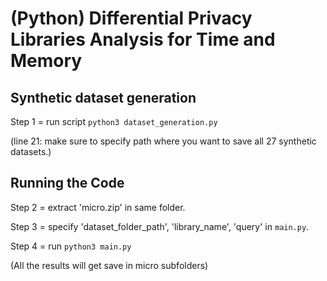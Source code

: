 
# (Python) Differential Privacy Libraries Analysis for Time and Memory

## Synthetic dataset generation

Step 1 = run script `python3 dataset_generation.py`

(line 21: make sure to specify path where you want to save all 27 synthetic datasets.)

## Running the Code

Step 2 = extract 'micro.zip' in same folder.

Step 3 = specify 'dataset_folder_path', 'library_name', 'query' in `main.py`.

Step 4 = run `python3 main.py`

(All the results will get save in micro subfolders)

